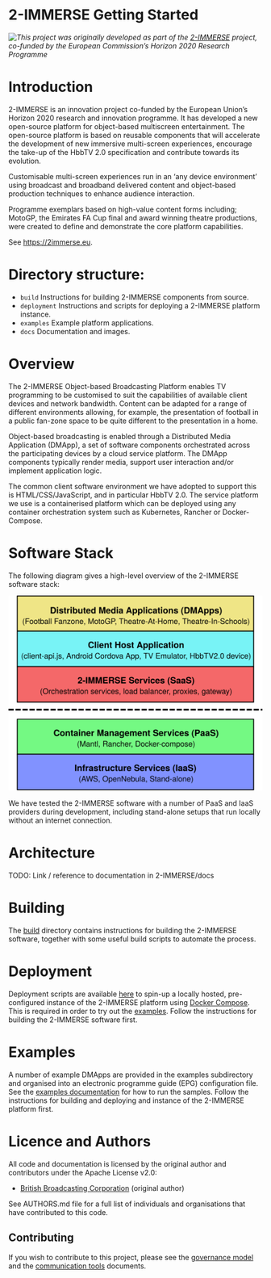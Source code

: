 # 2-IMMERSE Getting Started

<img src="https://2immerse.eu/wp-content/uploads/2016/04/2-IMM_150x50.png" align="left"/><em>This project was originally developed as part of the <a href="https://2immerse.eu/">2-IMMERSE</a> project, co-funded by the European Commission’s <a hef="http://ec.europa.eu/programmes/horizon2020/">Horizon 2020</a> Research Programme</em>

# Introduction

2-IMMERSE is an innovation project co-funded by the European Union’s Horizon 2020 research and innovation programme. It has developed a new open-source platform for object-based multiscreen entertainment. The open-source platform is based on reusable components that will accelerate the development of new immersive multi-screen experiences, encourage the take-up of the HbbTV 2.0 specification and contribute towards its evolution.

Customisable multi-screen experiences run in an ‘any device environment’ using broadcast and broadband delivered content and object-based production techniques to enhance audience interaction.

Programme exemplars based on high-value content forms including; MotoGP, the Emirates FA Cup final and award winning theatre productions, were created to define and
demonstrate the core platform capabilities.

See <https://2immerse.eu>.

# Directory structure:

* `build`
  Instructions for building 2-IMMERSE components from source.
* `deployment`
  Instructions and scripts for deploying a 2-IMMERSE platform instance.
* `examples`
  Example platform applications.
* `docs`
  Documentation and images.

# Overview

The 2-IMMERSE Object-based Broadcasting Platform enables TV programming to be customised to suit the capabilities of available client devices and network bandwidth.
Content can be adapted for a range of different environments allowing, for example, the presentation of football in a public fan-zone space to be quite different to the
presentation in a home.

Object-based broadcasting is enabled through a Distributed Media Application (DMApp), a set of software components orchestrated across the participating devices by a cloud
service platform. The DMApp components typically render media, support user interaction and/or implement application logic.

The common client software environment we have adopted to support this is HTML/CSS/JavaScript, and in particular HbbTV 2.0. The service platform we use is a
containerised platform which can be deployed using any container orchestration system such as Kubernetes, Rancher or Docker-Compose.

# Software Stack

The following diagram gives a high-level overview of the 2-IMMERSE software stack:

![2-IMMERSE software stack](./docs/software-stack.svg "2-IMMERSE software stack") 

We have tested the 2-IMMERSE software with a number of PaaS and IaaS providers during development, including stand-alone setups that run locally without an internet connection. 

# Architecture

TODO: Link / reference to documentation in 2-IMMERSE/docs 

# Building

The [build](build/README.md) directory contains instructions for building the 2-IMMERSE software, together with some useful build scripts to automate the process.

# Deployment

Deployment scripts are available [here](deployment/README.md) to spin-up a locally hosted, pre-configured instance of the 2-IMMERSE platform using [Docker Compose](https://docs.docker.com/compose/). This is required in order to try out the [examples](examples/README.md). Follow the instructions for building the 2-IMMERSE software first.

# Examples

A number of example DMApps are provided in the examples subdirectory and organised into an electronic programme guide (EPG) configuration file. See the [examples documentation](examples/README.md) for how to run the samples. Follow the instructions for building and deploying and instance of the 2-IMMERSE platform first.

# Licence and Authors

All code and documentation is licensed by the original author and contributors under the Apache License v2.0:

* [British Broadcasting Corporation](http://www.bbc.co.uk/rd) (original author)

See AUTHORS.md file for a full list of individuals and organisations that have
contributed to this code.

## Contributing

If you wish to contribute to this project, please see the [governance model](docs/governance.md) and the [communication tools](docs/communication.md) documents.
